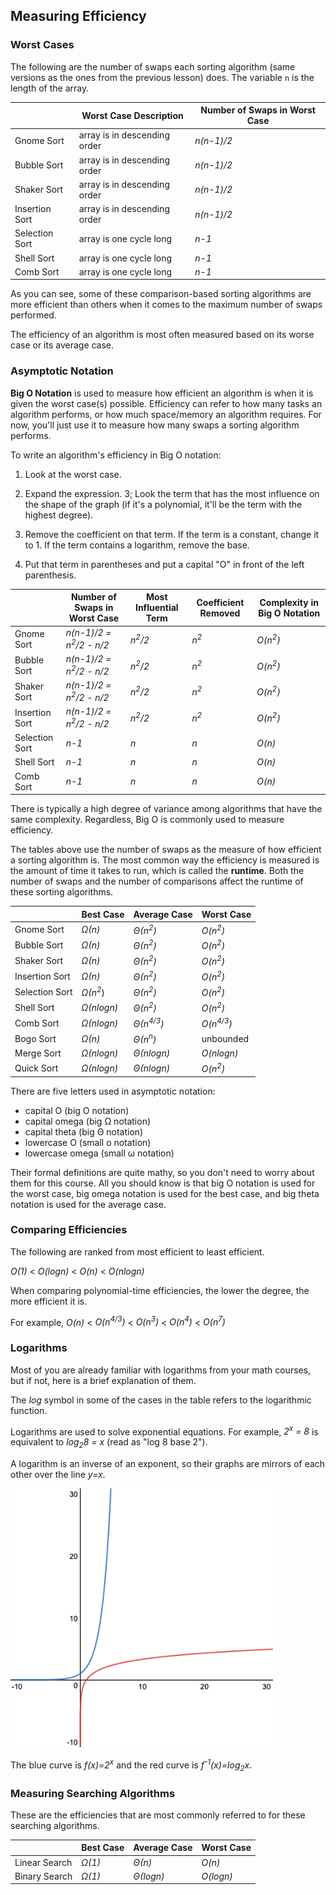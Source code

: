 ## Measuring Efficiency

### Worst Cases

The following are the number of swaps each sorting algorithm (same versions as the ones from the previous lesson) does. The variable `n` is the length of the array.

| | Worst Case Description | Number of Swaps in Worst Case |
| --- | --- | --- |
| Gnome Sort | array is in descending order | *n(n-1)/2* |
| Bubble Sort | array is in descending order | *n(n-1)/2* |
| Shaker Sort | array is in descending order | *n(n-1)/2* |
| Insertion Sort | array is in descending order | *n(n-1)/2* |
| Selection Sort | array is one cycle long | *n-1* |
| Shell Sort | array is one cycle long | *n-1* |
| Comb Sort | array is one cycle long | *n-1* |

As you can see, some of these comparison-based sorting algorithms are more efficient than others when it comes to the maximum number of swaps performed.

The efficiency of an algorithm is most often measured based on its worse case or its average case.


### Asymptotic Notation

**Big O Notation** is used to measure how efficient an algorithm is when it is given the worst case(s) possible. Efficiency can refer to how many tasks an algorithm performs, or how much space/memory an algorithm requires. For now, you'll just use it to measure how many swaps a sorting algorithm performs.

To write an algorithm's efficiency in Big O notation:
1. Look at the worst case.
2. Expand the expression.
  3; Look the term that has the most influence on the shape of the graph (if it's a polynomial, it'll be the term with the highest degree).

4. Remove the coefficient on that term. If the term is a constant, change it to 1. If the term contains a logarithm, remove the base.
5. Put that term in parentheses and put a capital "O" in front of the left parenthesis.


| | Number of Swaps in Worst Case | Most Influential Term | Coefficient Removed | Complexity in Big O Notation |
| --- | --- | --- | --- | --- |
| Gnome Sort | *n(n-1)/2 = n<sup>2</sup>/2 - n/2* | *n<sup>2</sup>/2* | *n<sup>2</sup>* | *O(n<sup>2</sup>)* |
| Bubble Sort | *n(n-1)/2 = n<sup>2</sup>/2 - n/2* | *n<sup>2</sup>/2* | *n<sup>2</sup>* | *O(n<sup>2</sup>)* |
| Shaker Sort | *n(n-1)/2 = n<sup>2</sup>/2 - n/2* | *n<sup>2</sup>/2* | *n<sup>2</sup>*| *O(n<sup>2</sup>)* |
| Insertion Sort | *n(n-1)/2 = n<sup>2</sup>/2 - n/2* | *n<sup>2</sup>/2* | *n<sup>2</sup>* | *O(n<sup>2</sup>)* |
| Selection Sort | *n-1* | *n* | *n* | *O(n)* |
| Shell Sort | *n-1* | *n* | *n* | *O(n)* |
| Comb Sort | *n-1* | *n* | *n* | *O(n)* |

There is typically a high degree of variance among algorithms that have the same complexity. Regardless, Big O is commonly used to measure efficiency.

The tables above use the number of swaps as the measure of how efficient a sorting algorithm is. The most common way the efficiency is measured is the amount of time it takes to run, which is called the **runtime**. Both the number of swaps and the number of comparisons affect the runtime of these sorting algorithms.

| | Best Case | Average Case | Worst Case |
| --- | --- | --- | --- |
| Gnome Sort | *Ω(n)* | *Θ(n<sup>2</sup>)* | *O(n<sup>2</sup>)* |
| Bubble Sort | *Ω(n)* | *Θ(n<sup>2</sup>)* | *O(n<sup>2</sup>)* |
| Shaker Sort | *Ω(n)* | *Θ(n<sup>2</sup>)* | *O(n<sup>2</sup>)* |
| Insertion Sort | *Ω(n)* | *Θ(n<sup>2</sup>)* | *O(n<sup>2</sup>)* |
| Selection Sort | *Ω(n<sup>2</sup>*) | *Θ(n<sup>2</sup>)* | *O(n<sup>2</sup>)*|
| Shell Sort | *Ω(nlogn)* | *Θ(n<sup>2</sup>)* | *O(n<sup>2</sup>)* |
| Comb Sort | *Ω(nlogn)* | *Θ(n<sup>4/3</sup>)* | *O(n<sup>4/3</sup>)* |
| Bogo Sort | *Ω(n)* | *Θ(n<sup>n</sup>)* | unbounded |
| Merge Sort | *Ω(nlogn)* | *Θ(nlogn)* | *O(nlogn)* |
| Quick Sort | *Ω(nlogn)* | *Θ(nlogn)* | *O(n<sup>2</sup>)* |


There are five letters used in asymptotic notation:
* capital O (big O notation)
* capital omega (big Ω notation)
* capital theta (big Θ notation)
* lowercase O (small o notation)
* lowercase omega (small ω notation)

Their formal definitions are quite mathy, so you don't need to worry about them for this course. All you should know is that big O notation is used for the worst case, big omega notation is used for the best case, and big theta notation is used for the average case.



### Comparing Efficiencies

The following are ranked from most efficient to least efficient.

*O(1)* < *O(logn)* < *O(n)* < *O(nlogn)*

When comparing polynomial-time efficiencies, the lower the degree, the more efficient it is.

For example, *O(n)* < *O(n<sup>4/3</sup>)* < *O(n<sup>3</sup>)* < *O(n<sup>4</sup>)* < *O(n<sup>7</sup>)*


### Logarithms 

Most of you are already familiar with logarithms from your math courses, but if not, here is a brief explanation of them.


The *log* symbol in some of the cases in the table refers to the logarithmic function. 

Logarithms are used to solve exponential equations. For example, *2<sup>x</sup> = 8* is equivalent to *log<sub>2</sub>8 = x* (read as "log 8 base 2").

A logarithm is an inverse of an exponent, so their graphs are mirrors of each other over the line *y=x*.


![](../../Images/Exponential_Graph.png)


The blue curve is *f(x)=2<sup>x</sup>* and the red curve is *f<sup>-1</sup>(x)=log<sub>2</sub>x*.


### Measuring Searching Algorithms 

These are the efficiencies that are most commonly referred to for these searching algorithms. 

| | Best Case | Average Case | Worst Case |
| --- | --- | --- | --- |
| Linear Search | *Ω(1)* | *Θ(n)* | *O(n)* |
| Binary Search | *Ω(1)* | *Θ(logn)* | *O(logn)* |

